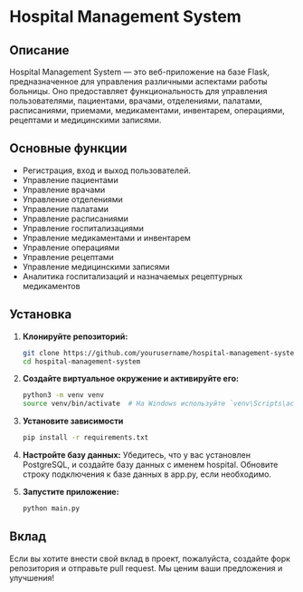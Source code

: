 # Hospital Management System

## Описание

Hospital Management System — это веб-приложение на базе Flask, предназначенное для управления различными аспектами работы больницы. Оно предоставляет функциональность для управления пользователями, пациентами, врачами, отделениями, палатами, расписаниями, приемами, медикаментами, инвентарем, операциями, рецептами и медицинскими записями.

## Основные функции

- Регистрация, вход и выход пользователей.
- Управление пациентами
- Управление врачами
- Управление отделениями
- Управление палатами
- Управление расписаниями
- Управление госпитализациями
- Управление медикаментами и инвентарем
- Управление операциями
- Управление рецептами
- Управление медицинскими записями
- Аналитика госпитализаций и назначаемых рецептурных медикаментов

## Установка

1. **Клонируйте репозиторий:**

   ```bash
   git clone https://github.com/yourusername/hospital-management-system.git
   cd hospital-management-system
   ```
   
2. **Создайте виртуальное окружение и активируйте его:**

    ```bash
    python3 -m venv venv
    source venv/bin/activate  # На Windows используйте `venv\Scripts\activate`
    ```

3. **Установите зависимости**

    ```bash
    pip install -r requirements.txt
    ```

4. **Настройте базу данных:**
Убедитесь, что у вас установлен PostgreSQL, и создайте базу данных с именем hospital. 
Обновите строку подключения к базе данных в app.py, если необходимо.

5. **Запустите приложение:**
    ```bash
    python main.py
    ```
   
## Вклад
Если вы хотите внести свой вклад в проект, пожалуйста, создайте форк репозитория и отправьте pull request. Мы ценим ваши предложения и улучшения!
